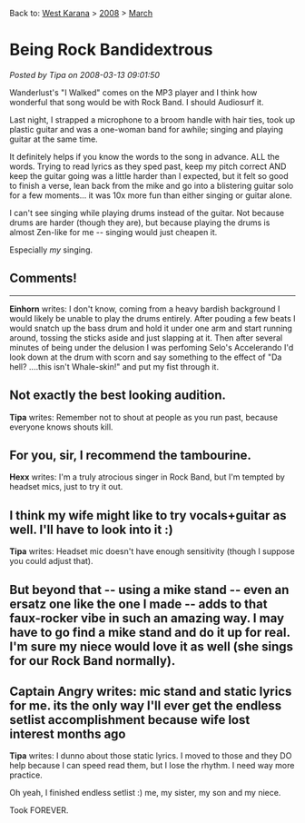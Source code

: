 Back to: [West Karana](/posts/westkarana.md) > [2008](/posts/2008/westkarana.md) > [March](./westkarana.md)
# Being Rock Bandidextrous

*Posted by Tipa on 2008-03-13 09:01:50*

Wanderlust's "I Walked" comes on the MP3 player and I think how wonderful that song would be with Rock Band. I should Audiosurf it.

Last night, I strapped a microphone to a broom handle with hair ties, took up plastic guitar and was a one-woman band for awhile; singing and playing guitar at the same time. 

It definitely helps if you know the words to the song in advance. ALL the words. Trying to read lyrics as they sped past, keep my pitch correct AND keep the guitar going was a little harder than I expected, but it felt so good to finish a verse, lean back from the mike and go into a blistering guitar solo for a few moments... it was 10x more fun than either singing or guitar alone.

I can't see singing while playing drums instead of the guitar. Not because drums are harder (though they are), but because playing the drums is almost Zen-like for me -- singing would just cheapen it.

Especially *my* singing.

## Comments!
---
**Einhorn** writes: I don't know, coming from a heavy bardish background I would likely be unable to play the drums entirely. After pouding a few beats I would snatch up the bass drum and hold it under one arm and start running around, tossing the sticks aside and just slapping at it. Then after several minutes of being under the delusion I was perfoming Selo's Accelerando I'd look down at the drum with scorn and say something to the effect of "Da hell? ....this isn't Whale-skin!" and put my fist through it.

Not exactly the best looking audition.
---
**Tipa** writes: Remember not to shout at people as you run past, because everyone knows shouts kill.

For you, sir, I recommend the tambourine.
---
**Hexx** writes: I'm a truly atrocious singer in Rock Band, but I'm tempted by headset mics, just to try it out. 

I think my wife might like to try vocals+guitar as well. I'll have to look into it :)
---
**Tipa** writes: Headset mic doesn't have enough sensitivity (though I suppose you could adjust that).

But beyond that -- using a mike stand -- even an ersatz one like the one I made -- adds to that faux-rocker vibe in such an amazing way. I may have to go find a mike stand and do it up for real. I'm sure my niece would love it as well (she sings for our Rock Band normally).
---
**Captain Angry** writes: mic stand and static lyrics for me. its the only way I'll ever get the endless setlist accomplishment because wife lost interest months ago
---
**Tipa** writes: I dunno about those static lyrics. I moved to those and they DO help because I can speed read them, but I lose the rhythm. I need way more practice.

Oh yeah, I finished endless setlist :) me, my sister, my son and my niece.

Took FOREVER.

